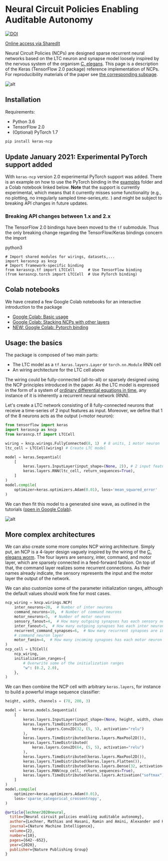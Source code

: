 # Neural Circuit Policies Enabling Auditable Autonomy

[![DOI](https://zenodo.org/badge/290199641.svg)](https://zenodo.org/badge/latestdoi/290199641)

[Online access via SharedIt](https://rdcu.be/b8sEo)

Neural Circuit Policies (NCPs) are designed sparse recurrent neural networks based on the LTC neuron and synapse model loosely inspired by the nervous system of the organism [C. elegans](http://www.wormbook.org/chapters/www_celegansintro/celegansintro.html). 
This page is a description of the Keras (TensorFlow 2.0 package) reference implementation of NCPs.
For reproducibility materials of the paper see [the corresponding subpage](https://github.com/mlech26l/keras-ncp/tree/master/reproducibility/README.md).

![alt](misc/wirings.png)

## Installation

Requirements:

- Python 3.6
- TensorFlow 2.0
- (Optional) PyTorch 1.7

```bash
pip install keras-ncp
```

## Update January 2021: Experimental PyTorch support added

With ```keras-ncp``` version 2.0 experimental PyTorch support was added. There is an example on how to use the PyTorch binding in the [examples](https://github.com/mlech26l/keras-ncp/blob/master/examples/pt_example.py) folder and a Colab notebook linked below.
**Note** that the support is currently experimental, which means that it currently misses some functionality (e.g., no plotting, no irregularly sampled time-series,etc. ) and might be subject to breaking API changes in future updates.

### Breaking API changes between 1.x and 2.x

The TensorFlow 2.0 bindings have been moved to the ```tf``` submodule. Thus the only breaking change regarding the TensorFlow/Keras bindings concern the import

python3
```
# Import shared modules for wirings, datasets,...
import kerasncp as kncp
# Import framework-specific binding
from kerasncp.tf import LTCCell      # Use TensorFlow binding
(from kerasncp.torch import LTCCell  # Use PyTorch binding)
```

## Colab notebooks

We have created a few Google Colab notebooks for an interactive introduction to the package

- [Google Colab: Basic usage](https://colab.research.google.com/drive/1IvVXVSC7zZPo5w-PfL3mk1MC3PIPw7Vs?usp=sharing)
- [Google Colab: Stacking NCPs with other layers](https://colab.research.google.com/drive/1-mZunxqVkfZVBXNPG0kTSKUNQUSdZiBI?usp=sharing)
- [NEW: Google Colab: Pytorch binding](https://colab.research.google.com/drive/1VWoGcpyqGvrUOUzH7ccppE__m-n1cAiI?usp=sharing)

## Usage: the basics

The package is composed of two main parts: 

- The LTC model as a ```tf.keras.layers.Layer``` or ```torch.nn.Module``` RNN cell
- An wiring architecture for the LTC cell above

The wiring could be fully-connected (all-to-all) or sparsely designed using the NCP principles introduced in the paper.
As the LTC model is expressed in the form of a system of [ordinary differential equations in time](https://arxiv.org/abs/2006.04439), any instance of it is inherently a recurrent neural network (RNN).

Let's create a LTC network consisting of 8 fully-connected neurons that receive a time-series of 2 input features as input. Moreover, we define that 1 of the 8 neurons acts as the output (=motor neuron):

```python
from tensorflow import keras
import kerasncp as kncp
from kerasncp.tf import LTCCell

wiring = kncp.wirings.FullyConnected(8, 1)  # 8 units, 1 motor neuron
ltc_cell = LTCCell(wiring) # Create LTC model

model = keras.Sequential(
    [
        keras.layers.InputLayer(input_shape=(None, 2)), # 2 input features
        keras.layers.RNN(ltc_cell, return_sequences=True),
    ]
)
model.compile(
    optimizer=keras.optimizers.Adam(0.01), loss='mean_squared_error'
)

```


We can then fit this model to a generated sine wave, as outlined in the tutorials ([open in Google Colab](https://colab.research.google.com/drive/1IvVXVSC7zZPo5w-PfL3mk1MC3PIPw7Vs?usp=sharing)).

![alt](misc/sine.webp)

## More complex architectures

We can also create some more complex NCP wiring architecture. 
Simply put, an NCP is a 4-layer design vaguely inspired by the wiring of the [C. elegans worm](https://wormwiring.org/). The four layers are sensory, inter, command, and motor layer, which are sparsely connected in a feed-forward fashion. On top of that, the command layer realizes some recurrent connections. As their names already indicate, the sensory represents the input and the motor layer the output of the network.

We can also customize some of the parameter initialization ranges, although the default values should work fine for most cases.
```python
ncp_wiring = kncp.wirings.NCP(
    inter_neurons=20,  # Number of inter neurons
    command_neurons=10,  # Number of command neurons
    motor_neurons=5,  # Number of motor neurons
    sensory_fanout=4,  # How many outgoing synapses has each sensory neuron
    inter_fanout=5,  # How many outgoing synapses has each inter neuron
    recurrent_command_synapses=6,  # Now many recurrent synapses are in the
    # command neuron layer
    motor_fanin=4,  # How many incoming synapses has each motor neuron
)
ncp_cell = LTCCell(
    ncp_wiring,
    initialization_ranges={
        # Overwrite some of the initialization ranges
        "w": (0.2, 2.0),
    },
)
```

We can then combine the NCP cell with arbitrary ```keras.layers```, for instance to build a powerful image sequence classifier:

```python
height, width, channels = (78, 200, 3)

model = keras.models.Sequential(
    [
        keras.layers.InputLayer(input_shape=(None, height, width, channels)),
        keras.layers.TimeDistributed(
            keras.layers.Conv2D(32, (5, 5), activation="relu")
        ),
        keras.layers.TimeDistributed(keras.layers.MaxPool2D()),
        keras.layers.TimeDistributed(
            keras.layers.Conv2D(64, (5, 5), activation="relu")
        ),
        keras.layers.TimeDistributed(keras.layers.MaxPool2D()),
        keras.layers.TimeDistributed(keras.layers.Flatten()),
        keras.layers.TimeDistributed(keras.layers.Dense(32, activation="relu")),
        keras.layers.RNN(ncp_cell, return_sequences=True),
        keras.layers.TimeDistributed(keras.layers.Activation("softmax")),
    ]
)
model.compile(
    optimizer=keras.optimizers.Adam(0.01),
    loss='sparse_categorical_crossentropy',
)
```

```bib
@article{lechner2020neural,
  title={Neural circuit policies enabling auditable autonomy},
  author={Lechner, Mathias and Hasani, Ramin and Amini, Alexander and Henzinger, Thomas A and Rus, Daniela and Grosu, Radu},
  journal={Nature Machine Intelligence},
  volume={2},
  number={10},
  pages={642--652},
  year={2020},
  publisher={Nature Publishing Group}
}
```
